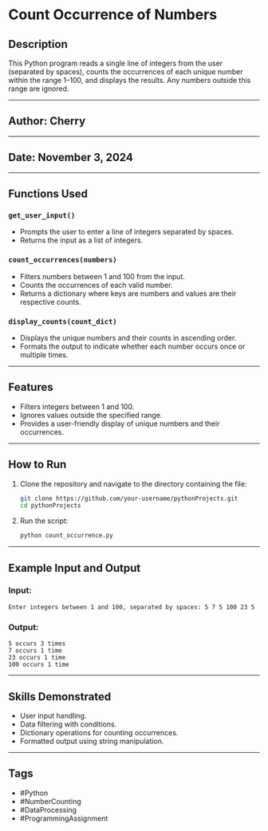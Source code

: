 # Count Occurrence of Numbers

## Description
This Python program reads a single line of integers from the user (separated by spaces), counts the occurrences of each unique number within the range 1–100, and displays the results. Any numbers outside this range are ignored.

---

## Author: Cherry

---

## Date: November 3, 2024

---

## Functions Used

### `get_user_input()`
- Prompts the user to enter a line of integers separated by spaces.
- Returns the input as a list of integers.

### `count_occurrences(numbers)`
- Filters numbers between 1 and 100 from the input.
- Counts the occurrences of each valid number.
- Returns a dictionary where keys are numbers and values are their respective counts.

### `display_counts(count_dict)`
- Displays the unique numbers and their counts in ascending order.
- Formats the output to indicate whether each number occurs once or multiple times.

---

## Features

- Filters integers between 1 and 100.
- Ignores values outside the specified range.
- Provides a user-friendly display of unique numbers and their occurrences.

---

## How to Run

1. Clone the repository and navigate to the directory containing the file:
   ```bash
   git clone https://github.com/your-username/pythonProjects.git
   cd pythonProjects
   ```

2. Run the script:
   ```bash
   python count_occurrence.py
   ```

---

## Example Input and Output

### Input:
```
Enter integers between 1 and 100, separated by spaces: 5 7 5 100 23 5
```

### Output:
```
5 occurs 3 times
7 occurs 1 time
23 occurs 1 time
100 occurs 1 time
```

---

## Skills Demonstrated

- User input handling.
- Data filtering with conditions.
- Dictionary operations for counting occurrences.
- Formatted output using string manipulation.

---

## Tags

- #Python
- #NumberCounting
- #DataProcessing
- #ProgrammingAssignment

